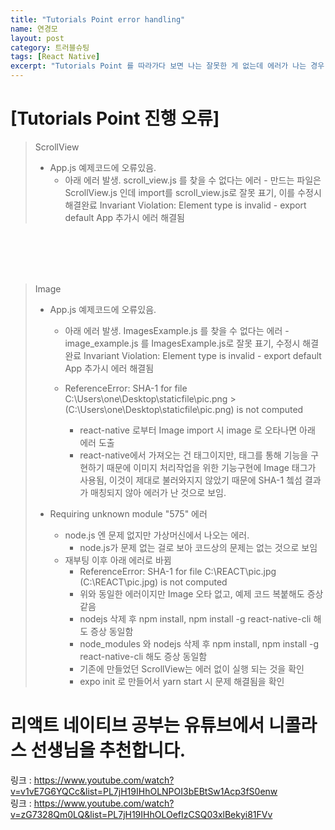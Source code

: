 ```yaml
---
title: "Tutorials Point error handling"
name: 연경모
layout: post
category: 트러블슈팅
tags: [React Native]
excerpt: "Tutorials Point 를 따라가다 보면 나는 잘못한 게 없는데 에러가 나는 경우"
---
```



# [Tutorials Point 진행 오류]

>
>ScrollView
> - App.js 예제코드에 오류있음.
>   - 아래 에러 발생.
>      scroll_view.js 를 찾을 수 없다는 에러
>         - 만드는 파일은 ScrollView.js 인데 import를 scroll_view.js로 잘못 표기, 이를 수정시 해결완료
>      Invariant Violation: Element type is invalid
>         - export default App 추가시 에러 해결됨
>

<br>
<br>
<br>
<br>

>Image
> - App.js 예제코드에 오류있음.
>   - 아래 에러 발생.
>      ImagesExample.js 를 찾을 수 없다는 에러
>         - image_example.js 를 ImagesExample.js로 잘못 표기, 수정시 해결완료
>      Invariant Violation: Element type is invalid
>         - export default App 추가시 에러 해결됨
>   
>   - ReferenceError: SHA-1 for file C:\Users\one\Desktop\staticfile\pic.png >(C:\Users\one\Desktop\staticfile\pic.png) is not computed
>      - react-native 로부터 Image import 시 image 로 오타나면 아래 에러 도출
>      - react-native에서 가져오는 건 태그이지만, 태그를 통해 기능을 구현하기 때문에
>        이미지 처리작업을 위한 기능구현에 Image 태그가 사용됨, 이것이 제대로 불러와지지 않았기 때문에
>        SHA-1 쳌섬 결과가 매칭되지 않아 에러가 난 것으로 보임.
>
> - Requiring unknown module "575" 에러
>   - node.js 엔 문제 없지만 가상머신에서 나오는 에러.
>      - node.js가 문제 없는 걸로 보아 코드상의 문제는 없는 것으로 보임
>   - 재부팅 이후 아래 에러로 바뀜
>      - ReferenceError: SHA-1 for file C:\REACT\pic.jpg (C:\REACT\pic.jpg) is not computed
>      - 위와 동일한 에러이지만 Image 오타 없고, 예제 코드 복붙해도 증상 같음
>      - nodejs 삭제 후 npm install, npm install -g react-native-cli 해도 증상 동일함
>      - node_modules 와 nodejs 삭제 후  npm install, npm install -g react-native-cli 해도 증상 동일함
>      - 기존에 만들었던 ScrollView는 에러 없이 실행 되는 것을 확인
>      - expo init 로 만들어서 yarn start 시 문제 해결됨을 확인
>      


# 리액트 네이티브 공부는 유튜브에서 니콜라스 선생님을 추천합니다.

링크 : <https://www.youtube.com/watch?v=v1vE7G6YQCc&list=PL7jH19IHhOLNPOI3bEBtSw1Acp3fS0enw>
<br>
링크 : <https://www.youtube.com/watch?v=zG7328Qm0LQ&list=PL7jH19IHhOLOefIzCSQ03xlBekyi81FVv>
<br>





```python

```
